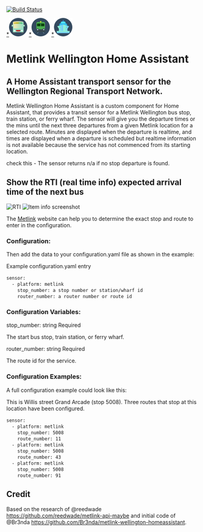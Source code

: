 [![Build Status](https://travis-ci.org/Br3nda/metlink-wellington-homeassistant.svg?branch=master)](https://travis-ci.org/Br3nda/metlink-wellington-homeassistant)

[*](https://icons8.com/icons/set/bus)![Bus](img/icons8-bus-48.png)   [*](https://icons8.com/icons/set/train)![Train](img/icons8-train-48.png)    [*](https://icons8.com/icons/set/water-transportation)![Ferry](img/icons8-water-transportation-48.png)  
  
  # **Metlink Wellington Home Assistant**
  
## **A Home Assistant transport sensor for the Wellington Regional Transport Network.** 

Metlink Wellington Home Assistant is a custom component for Home Assistant, that provides a transit sensor for a Metlink Wellington bus stop, train station, or ferry wharf. The sensor will give you the departure times or the mins until the next three departures from a given Metlink location for a selected route. Minutes are displayed when the departure is realtime, and times are displayed when a departure is scheduled but realtime information is not available because the service has not commenced from its starting location. 



check this - The sensor returns n/a if no stop departure is found.

## Show the RTI (real time info) expected arrival time of the next bus

![RTI](img/rti.png)
![Item info screenshot](img/info.png)

The [Metlink](https://www.metlink.org.nz/) website can help you to determine the exact stop and route to enter in the configuration.

### Configuration:

Then add the data to your configuration.yaml file as shown in the example:

Example configuration.yaml entry

```
sensor:
  - platform: metlink
    stop_number: a stop number or station/wharf id
    router_number: a router number or route id
```


### Configuration Variables:

stop_number:  string  Required

The start bus stop, train station, or ferry wharf.

router_number:  string  Required

The route id for the service.

### Configuration Examples:

A full configuration example could look like this:

This is Willis street Grand Arcade (stop 5008). Three routes that stop at this location have been configured.  

```
sensor:
  - platform: metlink
    stop_number: 5008
    route_number: 11
  - platform: metlink
    stop_number: 5008
    route_number: 43
  - platform: metlink
    stop_number: 5008
    route_number: 91
```


## Credit

Based on the research of @reedwade https://github.com/reedwade/metlink-api-maybe and initial code of @Br3nda https://github.com/Br3nda/metlink-wellington-homeassistant. 
